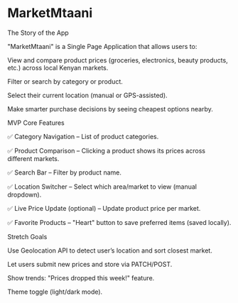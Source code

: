 # MarketMtaani

The Story of the App

"MarketMtaani" is a Single Page Application that allows users to:

View and compare product prices (groceries, electronics, beauty products, etc.) across local Kenyan markets.

Filter or search by category or product.

Select their current location (manual or GPS-assisted).

Make smarter purchase decisions by seeing cheapest options nearby.

MVP Core Features

✅ Category Navigation – List of product categories.

✅ Product Comparison – Clicking a product shows its prices across different markets.

✅ Search Bar – Filter by product name.

✅ Location Switcher – Select which area/market to view (manual dropdown).

✅ Live Price Update (optional) – Update product price per market.

✅ Favorite Products – "Heart" button to save preferred items (saved locally).

Stretch Goals

Use Geolocation API to detect user’s location and sort closest market.

Let users submit new prices and store via PATCH/POST.

Show trends: "Prices dropped this week!" feature.

Theme toggle (light/dark mode).